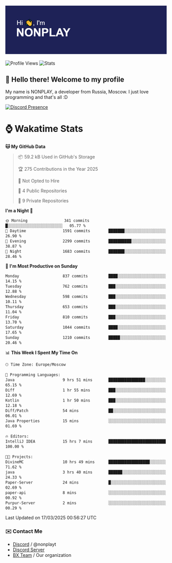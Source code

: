 ![Discord Presence](./header.png)
<br></br>
![Profile Views](https://komarev.com/ghpvc/?username=NONPLAYT&color=blue&style=for-the-badge)
![Stats](https://img.shields.io/badge/0%25-OPTIMIZED-orange?style=for-the-badge)


## :wave: Hello there! Welcome to my profile

My name is NONPLAY, a developer from Russia, Moscow. I just love programming and that's all :D

[![Discord Presence](https://lanyard.cnrad.dev/api/597087584090587177?showDisplayName=true)](https://discord.com/users/597087584090587177) 

# ⌚ Wakatime Stats

<!--START_SECTION:waka-->
**🐱 My GitHub Data** 

> 📦 59.2 kB Used in GitHub's Storage 
 > 
> 🏆 275 Contributions in the Year 2025
 > 
> 🚫 Not Opted to Hire
 > 
> 📜 4 Public Repositories 
 > 
> 🔑 9 Private Repositories 
 > 
**I'm a Night 🦉** 

```text
🌞 Morning                341 commits         █░░░░░░░░░░░░░░░░░░░░░░░░   05.77 % 
🌆 Daytime                1591 commits        ███████░░░░░░░░░░░░░░░░░░   26.90 % 
🌃 Evening                2299 commits        ██████████░░░░░░░░░░░░░░░   38.87 % 
🌙 Night                  1683 commits        ███████░░░░░░░░░░░░░░░░░░   28.46 % 
```
📅 **I'm Most Productive on Sunday** 

```text
Monday                   837 commits         ████░░░░░░░░░░░░░░░░░░░░░   14.15 % 
Tuesday                  762 commits         ███░░░░░░░░░░░░░░░░░░░░░░   12.88 % 
Wednesday                598 commits         ███░░░░░░░░░░░░░░░░░░░░░░   10.11 % 
Thursday                 653 commits         ███░░░░░░░░░░░░░░░░░░░░░░   11.04 % 
Friday                   810 commits         ███░░░░░░░░░░░░░░░░░░░░░░   13.70 % 
Saturday                 1044 commits        ████░░░░░░░░░░░░░░░░░░░░░   17.65 % 
Sunday                   1210 commits        █████░░░░░░░░░░░░░░░░░░░░   20.46 % 
```


📊 **This Week I Spent My Time On** 

```text
🕑︎ Time Zone: Europe/Moscow

💬 Programming Languages: 
Java                     9 hrs 51 mins       ████████████████░░░░░░░░░   65.15 % 
Diff                     1 hr 55 mins        ███░░░░░░░░░░░░░░░░░░░░░░   12.69 % 
Kotlin                   1 hr 50 mins        ███░░░░░░░░░░░░░░░░░░░░░░   12.18 % 
Diff/Patch               54 mins             ██░░░░░░░░░░░░░░░░░░░░░░░   06.01 % 
Java Properties          15 mins             ░░░░░░░░░░░░░░░░░░░░░░░░░   01.69 % 

🔥 Editors: 
IntelliJ IDEA            15 hrs 7 mins       █████████████████████████   100.00 % 

🐱‍💻 Projects: 
DivineMC                 10 hrs 49 mins      ██████████████████░░░░░░░   71.62 % 
java                     3 hrs 40 mins       ██████░░░░░░░░░░░░░░░░░░░   24.33 % 
Paper-Server             24 mins             █░░░░░░░░░░░░░░░░░░░░░░░░   02.69 % 
paper-api                8 mins              ░░░░░░░░░░░░░░░░░░░░░░░░░   00.92 % 
Purpur-Server            2 mins              ░░░░░░░░░░░░░░░░░░░░░░░░░   00.29 % 
```


 Last Updated on 17/03/2025 00:56:27 UTC
<!--END_SECTION:waka-->

### ✉️ Contact Me

- [Discord](https://discord.com/users/597087584090587177) / @nonplayt
- [Discord Server](https://discord.gg/p7cxhw7E2M)
- [BX Team](https://github.com/BX-Team) / Our organization
